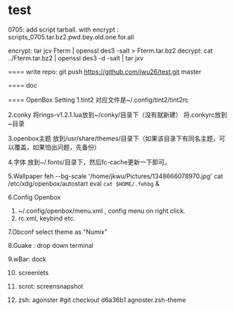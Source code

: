 test
====
0705:
add script tarball. with encrypt : scripts_0705.tar.bz2.pwd.bey.old.one.for.all

encrypt:
tar jcv Fterm | openssl des3 -salt > Fterm.tar.bz2
decrypt:
cat ../Fterm.tar.bz2 | openssl des3 -d -salt | tar jxv


====
write repo:
git push https://github.com/jwu26/test.git master


====
doc





====
OpenBox Setting
1.tint2
对应文件是~/.config/tint2/tint2rc

2.conky
将rings-v1.2.1.lua放到~/conky/目录下（没有就新建）
将.conkyrc放到~目录

3.openbox主题
放到/usr/share/themes/目录下（如果该目录下有同名主题，可以覆盖，如果怕出问题，先备份）

4.字体
放到~/.fonts/目录下，然后fc-cache更新一下即可。

5.Wallpaper
feh  --bg-scale '/home/jkwu/Pictures/1348666078970.jpg'
cat /etc/xdg/openbox/autostart
eval `cat $HOME/.fehbg` &

6.Config Openbox
1. ~/.config/openbox/menu.xml , config menu on right click.
2. rc.xml, keybind etc.

7.Obconf
select theme as "Numix"

8.Guake : drop down terminal

9.wBar: dock

10. screenlets

11. scrot: screensnapshot

12. zsh: agonster
#git checkout d6a36b1 agnoster.zsh-theme
